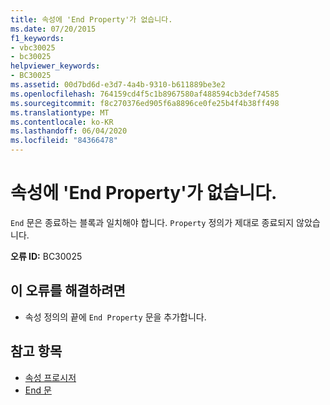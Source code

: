 ```yaml
---
title: 속성에 'End Property'가 없습니다.
ms.date: 07/20/2015
f1_keywords:
- vbc30025
- bc30025
helpviewer_keywords:
- BC30025
ms.assetid: 00d7bd6d-e3d7-4a4b-9310-b611889be3e2
ms.openlocfilehash: 764159cd4f5c1b8967580af488594cb3def74585
ms.sourcegitcommit: f8c270376ed905f6a8896ce0fe25b4f4b38ff498
ms.translationtype: MT
ms.contentlocale: ko-KR
ms.lasthandoff: 06/04/2020
ms.locfileid: "84366478"
---
```

# <a name="property-missing-end-property"></a>속성에 'End Property'가 없습니다.
`End` 문은 종료하는 블록과 일치해야 합니다. `Property` 정의가 제대로 종료되지 않았습니다.  
  
 **오류 ID:** BC30025  
  
## <a name="to-correct-this-error"></a>이 오류를 해결하려면  
  
- 속성 정의의 끝에 `End Property` 문을 추가합니다.  
  
## <a name="see-also"></a>참고 항목

- [속성 프로시저](../programming-guide/language-features/procedures/property-procedures.md)
- [End 문](../language-reference/statements/end-statement.md)
